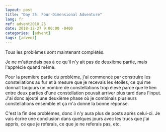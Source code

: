 ```yaml
---
layout: post
title: "Day 25: Four-Dimensional Adventure"
lang: fr
ref: advent2018_25
date: 2018-12-27 9:00:00 -0400
categories: [advent]
tags: [advent]
---
```

Tous les problèmes sont maintenant complétés.

Je ne m'attendais pas à ce qu'il n'y ait pas de deuxième partie, mais l'apprécie quand même.

Pour la première partie du problème, j'ai commencé par construire les constellations au fur et à mesure que je recevais les étoiles, ce qui me donnait toujours un nombre de constellations trop élevé parce que le lien entre deux parties d'une constellation pouvait arriver plus tard dans l'input. J'ai donc ajouté une deuxième phase où je combinais plusieurs constellations ensemble et ça m'a donné la bonne réponse.

C'est la fin des problèmes, donc il n'y aura plus de posts après celui-ci. Je vais écrire une conclusion dans quelques jours avec les trucs que j'ai appris, ce que je referais, ce que je ne referais pas, etc.